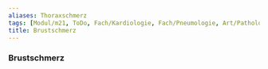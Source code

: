 ```yaml
---
aliases: Thoraxschmerz
tags: [Modul/m21, ToDo, Fach/Kardiologie, Fach/Pneumologie, Art/Pathologie]
title: Brustschmerz
---
```

### Brustschmerz
